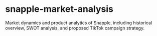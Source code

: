 # snapple-market-analysis
Market dynamics and product analytics of Snapple, including historical overview, SWOT analysis, and proposed TikTok campaign strategy.
